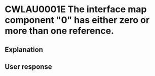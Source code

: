 # CWLAU0001E The interface map component "0" has either zero or more than one reference.

## Explanation

## User response
